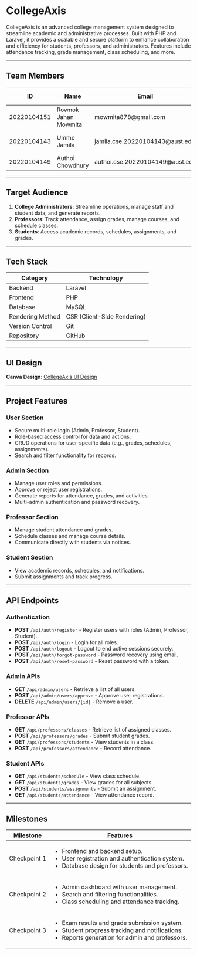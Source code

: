 # **CollegeAxis**

CollegeAxis is an advanced college management system designed to streamline academic and administrative processes. Built with PHP and Laravel, it provides a scalable and secure platform to enhance collaboration and efficiency for students, professors, and administrators. Features include attendance tracking, grade management, class scheduling, and more.  

---

## **Team Members**
<table>
  <thead>
    <tr>
      <th>ID</th>
      <th>Name</th>
      <th>Email</th>
      <th>GitHub Name</th>
      <th>Role</th>
    </tr>
  </thead>
  <tbody>
    <tr>
      <td>20220104151</td>
      <td>Rownok Jahan Mowmita</td>
      <td>mowmita878@gmail.com</td>
      <td>Rownok</td>
      <td>Lead Developer</td>
    </tr>
    <tr>
      <td>20220104143</td>
      <td>Umme Jamila</td>
      <td>jamila.cse.20220104143@aust.edu</td>
      <td>jamila143</td>
      <td>Frontend + Backend</td>
    </tr>
    <tr>
      <td>20220104149</td>
      <td>Authoi Chowdhury</td>
      <td>authoi.cse.20220104149@aust.edu</td>
      <td>Authoi</td>
      <td>Frontend Developer</td>
    </tr>
  </tbody>
</table>

---

## **Target Audience**
1. **College Administrators**: Streamline operations, manage staff and student data, and generate reports.  
2. **Professors**: Track attendance, assign grades, manage courses, and schedule classes.  
3. **Students**: Access academic records, schedules, assignments, and grades.  

---

## **Tech Stack**
<table>
  <thead>
    <tr>
      <th>Category</th>
      <th>Technology</th>
    </tr>
  </thead>
  <tbody>
    <tr>
      <td>Backend</td>
      <td>Laravel</td>
    </tr>
    <tr>
      <td>Frontend</td>
      <td>PHP</td>
    </tr>
    <tr>
      <td>Database</td>
      <td>MySQL</td>
    </tr>
    <tr>
      <td>Rendering Method</td>
      <td>CSR (Client-Side Rendering)</td>
    </tr>
    <tr>
      <td>Version Control</td>
      <td>Git</td>
    </tr>
    <tr>
      <td>Repository</td>
      <td>GitHub</td>
    </tr>
  </tbody>
</table>

---

## **UI Design**
**Canva Design**: [CollegeAxis UI Design](https://www.canva.com/design/DAGcjchGX0w/9iNz5qcqHhUsYvSCKEK9Pg/edit?utm_content=DAGcjchGX0w&utm_campaign=designshare&utm_medium=link2&utm_source=sharebutton)  

---

## **Project Features**

### **User Section**
- Secure multi-role login (Admin, Professor, Student).  
- Role-based access control for data and actions.  
- CRUD operations for user-specific data (e.g., grades, schedules, assignments).  
- Search and filter functionality for records.  

### **Admin Section**
- Manage user roles and permissions.  
- Approve or reject user registrations.  
- Generate reports for attendance, grades, and activities.  
- Multi-admin authentication and password recovery.  

### **Professor Section**
- Manage student attendance and grades.  
- Schedule classes and manage course details.  
- Communicate directly with students via notices.  

### **Student Section**
- View academic records, schedules, and notifications.  
- Submit assignments and track progress.  

---

## **API Endpoints**

### **Authentication**
- **POST** `/api/auth/register` - Register users with roles (Admin, Professor, Student).  
- **POST** `/api/auth/login` - Login for all roles.  
- **POST** `/api/auth/logout` - Logout to end active sessions securely.  
- **POST** `/api/auth/forgot-password` - Password recovery using email.  
- **POST** `/api/auth/reset-password` - Reset password with a token.

### **Admin APIs**
- **GET** `/api/admin/users` - Retrieve a list of all users.  
- **POST** `/api/admin/users/approve` - Approve user registrations.  
- **DELETE** `/api/admin/users/{id}` - Remove a user.  

### **Professor APIs**
- **GET** `/api/professors/classes` - Retrieve list of assigned classes.  
- **POST** `/api/professors/grades` - Submit student grades.  
- **GET** `/api/professors/students` - View students in a class.  
- **POST** `/api/professors/attendance` - Record attendance.  

### **Student APIs**
- **GET** `/api/students/schedule` - View class schedule.  
- **GET** `/api/students/grades` - View grades for all subjects.  
- **POST** `/api/students/assignments` - Submit an assignment.  
- **GET** `/api/students/attendance` - View attendance record.  

---

## **Milestones**
<table>
  <thead>
    <tr>
      <th>Milestone</th>
      <th>Features</th>
    </tr>
  </thead>
  <tbody>
    <tr>
      <td>Checkpoint 1</td>
      <td>
        <ul>
          <li>Frontend and backend setup.</li>
          <li>User registration and authentication system.</li>
          <li>Database design for students and professors.</li>
        </ul>
      </td>
    </tr>
    <tr>
      <td>Checkpoint 2</td>
      <td>
        <ul>
          <li>Admin dashboard with user management.</li>
          <li>Search and filtering functionalities.</li>
          <li>Class scheduling and attendance tracking.</li>
        </ul>
      </td>
    </tr>
    <tr>
      <td>Checkpoint 3</td>
      <td>
        <ul>
          <li>Exam results and grade submission system.</li>
          <li>Student progress tracking and notifications.</li>
          <li>Reports generation for admin and professors.</li>
        </ul>
      </td>
    </tr>
  </tbody>
</table>


